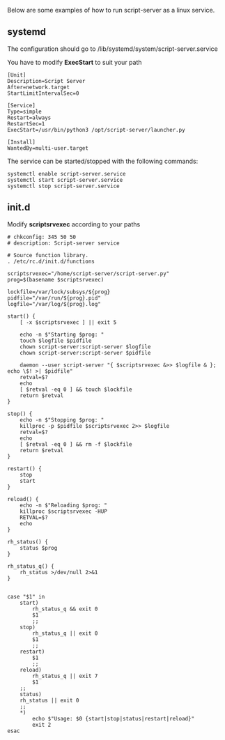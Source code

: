 Below are some examples of how to run script-server as a linux service.

## systemd
The configuration should go to /lib/systemd/system/script-server.service  

You have to modify **ExecStart** to suit your path
```
[Unit]
Description=Script Server
After=network.target
StartLimitIntervalSec=0

[Service]
Type=simple
Restart=always
RestartSec=1
ExecStart=/usr/bin/python3 /opt/script-server/launcher.py

[Install]
WantedBy=multi-user.target
```

The service can be started/stopped with the following commands:
```
systemctl enable script-server.service
systemctl start script-server.service
systemctl stop script-server.service
```


## init.d
Modify **scriptsrvexec** according to your paths
```
# chkconfig: 345 50 50
# description: Script-server service

# Source function library.
. /etc/rc.d/init.d/functions

scriptsrvexec="/home/script-server/script-server.py"
prog=$(basename $scriptsrvexec)

lockfile=/var/lock/subsys/${prog}
pidfile="/var/run/${prog}.pid"
logfile="/var/log/${prog}.log"
 
start() {
    [ -x $scriptsrvexec ] || exit 5

    echo -n $"Starting $prog: "
    touch $logfile $pidfile
    chown script-server:script-server $logfile
    chown script-server:script-server $pidfile

    daemon --user script-server "{ $scriptsrvexec &>> $logfile & }; echo \$! >| $pidfile"
    retval=$?
    echo
    [ $retval -eq 0 ] && touch $lockfile
    return $retval
}
 
stop() {
    echo -n $"Stopping $prog: "
    killproc -p $pidfile $scriptsrvexec 2>> $logfile
    retval=$?
    echo
    [ $retval -eq 0 ] && rm -f $lockfile
    return $retval
}
 
restart() {
    stop
    start
}
 
reload() {
    echo -n $"Reloading $prog: "
    killproc $scriptsrvexec -HUP
    RETVAL=$?
    echo
}
 
rh_status() {
    status $prog
}
 
rh_status_q() {
    rh_status >/dev/null 2>&1
}
 
 
case "$1" in
    start)
        rh_status_q && exit 0
        $1
        ;;
    stop)
        rh_status_q || exit 0
        $1
        ;;
    restart)
        $1
        ;;
    reload)
        rh_status_q || exit 7
        $1
	;;
    status)
	rh_status || exit 0
	;;
    *)
        echo $"Usage: $0 {start|stop|status|restart|reload}"
        exit 2
esac
```